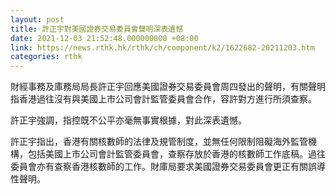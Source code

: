 ```yaml
---
layout: post
title: 許正宇對美國證券交易委員會聲明深表遺憾
date: 2021-12-03 21:52:48.000000000 +08:00
link: https://news.rthk.hk/rthk/ch/component/k2/1622682-20211203.htm
categories: rthk
---
```


財經事務及庫務局局長許正宇回應美國證券交易委員會周四發出的聲明，有關聲明指香港過往沒有與美國上市公司會計監管委員會合作，容許對方進行所須查察。

許正宇強調，指控既不公平亦毫無事實根據，對此深表遺憾。

許正宇指出，香港有關核數師的法律及規管制度，並無任何限制阻礙海外監管機構，包括美國上市公司會計監管委員會，查察存放於香港的核數師工作底稿。過往委員會亦有查察香港核數師的工作。財庫局要求美國證券交易委員會更正有關誤導性聲明。
